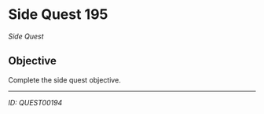 # Side Quest 195

*Side Quest*

## Objective
Complete the side quest objective.

---
*ID: QUEST00194*